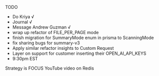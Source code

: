 TODO

- Do Kriya √
- Journal √
- Message Andrew Guzman √
- wrap up refactor of FILE_PER_PAGE mode
- finish migration for SummaryMode enum in prisma to ScanningMode
- fix sharing bugs for summary-v3
- Apply similar refactor insights to Custom Request
- Layer on support for customer inserting their OPEN_AI_API_KEYS
- 9:30pm EST

Strategy is FOCUS
YouTube video on Redis